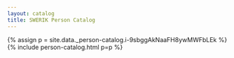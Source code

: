 ```yaml
---
layout: catalog
title: SWERIK Person Catalog
---
```

{% assign p = site.data._person-catalog.i-9sbggAkNaaFH8ywMWFbLEk %}
{% include person-catalog.html p=p %}

